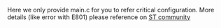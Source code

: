 Here we only provide main.c for you to refer critical configuration. More details (like error with E801) please reference on [ST community](https://community.st.com/t5/edge-ai/e801-on-stm32h743/m-p/810667#M4862) 
